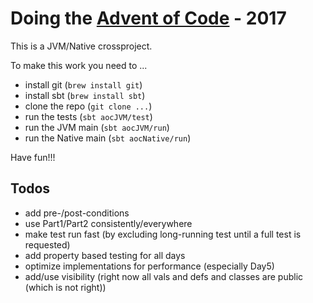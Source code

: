 # Doing the [Advent of Code](https://adventofcode.com) - 2017

This is a JVM/Native crossproject.

To make this work you need to ...

* install git (`brew install git`)
* install sbt (`brew install sbt`)
* clone the repo (`git clone ...`)
* run the tests (`sbt aocJVM/test`)
* run the JVM main (`sbt aocJVM/run`)
* run the Native main (`sbt aocNative/run`)

Have fun!!!

## Todos

* add pre-/post-conditions
* use Part1/Part2 consistently/everywhere
* make test run fast (by excluding long-running test until a full test is requested)
* add property based testing for all days
* optimize implementations for performance (especially Day5)
* add/use visibility (right now all vals and defs and classes are public (which is not right)) 

